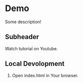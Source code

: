 # Demo

Some description!

## Subheader

Watch tutorial on Youtube.

## Local Devolopment 

1.  Open index.html in Your browser.